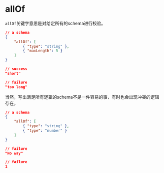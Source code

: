 # allOf

`allOf`关键字意思是对给定所有的schema进行校验。

```json
// a schema
{
    "allOf": [
        { "type": "string" },
        { "maxLength": 5 }
    ]
}
```

```json
// success
"short"
```

```json
// failure
"too long"
```

当然，写出满足所有逻辑的schema不是一件容易的事，有时也会出现冲突的逻辑存在。

```json
// a schema
{
    "allOf": [
        { "type": "string" },
        { "type": "number" }
    ]
}
```

```json
// failure
"No way"
```

```json
// failure
1
```
